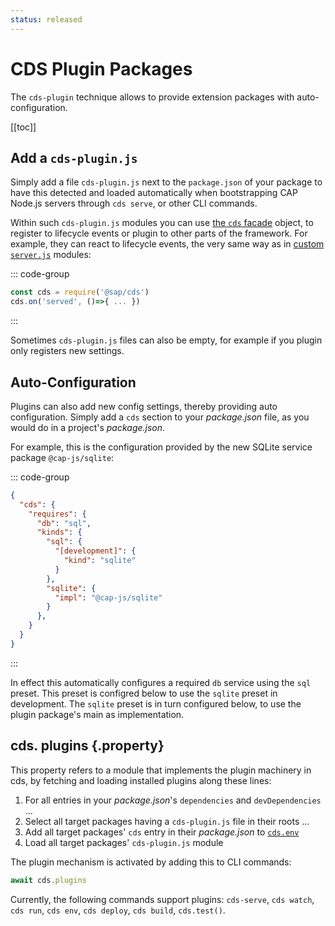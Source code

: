 ```yaml
---
status: released
---
```


# CDS Plugin Packages



The `cds-plugin` technique allows to provide extension packages with auto-configuration.

[[toc]]



## Add a `cds-plugin.js`

Simply add a file `cds-plugin.js` next to the `package.json` of your package to have this detected and loaded automatically when bootstrapping CAP Node.js servers through `cds serve`, or other CLI commands.

Within such `cds-plugin.js` modules you can use [the `cds` facade](cds-facade) object, to register to lifecycle events or plugin to other parts of the framework. For example, they can react to lifecycle events, the very same way as in [custom `server.js`](cds-server#custom-server-js) modules:

::: code-group

```js [cds-plugin.js]
const cds = require('@sap/cds')
cds.on('served', ()=>{ ... })
```

:::

Sometimes `cds-plugin.js` files can also be empty, for example if you plugin only registers new settings.



## Auto-Configuration

Plugins can also add new config settings, thereby providing auto configuration. Simply add a `cds` section to your *package.json* file, as you would do in a project's *package.json*.

For example, this is the configuration provided by the new SQLite service package `@cap-js/sqlite`:

::: code-group

```json [package.json]
{
  "cds": {
    "requires": {
      "db": "sql",
      "kinds": {
        "sql": {
          "[development]": {
            "kind": "sqlite"
          }
        },
        "sqlite": {
          "impl": "@cap-js/sqlite"
        }
      },
    }
  }
}
```

:::

In effect this automatically configures a required `db` service using the `sql` preset. This preset is configred below to use the `sqlite` preset in development. The `sqlite` preset is in turn configured below, to use the plugin package's main as implementation.



## cds. plugins {.property}

This property refers to a module that implements the plugin machinery in cds, by fetching and loading installed plugins along these lines:

1. For all entries in your *package.json*'s `dependencies` and `devDependencies` ...
2. Select all target packages having a `cds-plugin.js` file in their roots ...
3. Add all target packages' `cds` entry in their *package.json* to [`cds.env`](cds-env)
4. Load all target packages'  `cds-plugin.js` module

The plugin mechanism is activated by adding this to CLI commands:

```js
await cds.plugins
```

Currently, the following commands support plugins: `cds-serve`, `cds watch`, `cds run`, `cds env`, `cds deploy`, `cds build`, `cds.test()`.

